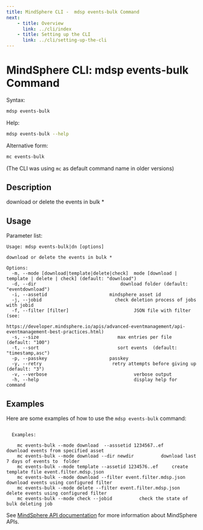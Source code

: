 ```yaml
---
title: MindSphere CLI -  mdsp events-bulk Command
next:
    - title: Overview
      link: ../cli/index
    - title: Setting up the CLI
      link: ../cli/setting-up-the-cli
---
```


# MindSphere CLI: mdsp events-bulk Command

Syntax:

```bash
mdsp events-bulk
```

Help:

```bash
mdsp events-bulk --help
```

Alternative form:

```bash
mc events-bulk
```

(The CLI was using `mc` as default command name in older versions)

## Description

download or delete the events in bulk *

## Usage

Parameter list:

```text
Usage: mdsp events-bulk|dn [options]

download or delete the events in bulk *

Options:
  -m, --mode [download|template|delete|check]  mode [download | template | delete | check] (default: "download")
  -d, --dir                               download folder (default: "eventdownload")
  -i, --assetid                       mindsphere asset id
  -j, --jobid                           check deletion process of jobs with jobid
  -f, --filter [filter]                        JSON file with filter (see:
                                               https://developer.mindsphere.io/apis/advanced-eventmanagement/api-eventmanagement-best-practices.html)
  -s, --size                             max entries per file  (default: "100")
  -t, --sort                             sort events  (default: "timestamp,asc")
  -p, --passkey                       passkey
  -y, --retry                          retry attempts before giving up (default: "3")
  -v, --verbose                                verbose output
  -h, --help                                   display help for command

```

## Examples

Here are some examples of how to use the `mdsp events-bulk` command:

```text

  Examples:

    mc events-bulk --mode download  --asssetid 1234567..ef  	 download events from specified asset
    mc events-bulk --mode download --dir newdir  		 download last 7 days of events to  folder
    mc events-bulk --mode template --assetid 1234576..ef  	 create template file event.filter.mdsp.json
    mc events-bulk --mode download --filter event.filter.mdsp.json 		 download events using configured filter
    mc events-bulk --mode delete --filter event.filter.mdsp.json 		 delete events using configured filter
    mc events-bulk --mode check --jobid  		 check the state of bulk deleting job

```

See [MindSphere API documentation](https://documentation.mindsphere.io/MindSphere/apis/index.html) for more information about MindSphere APIs.